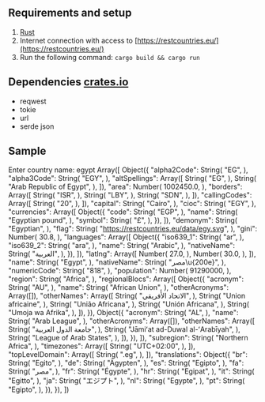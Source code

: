 ## Requirements and setup
1. [Rust](https://www.rust-lang.org/)
2. Internet connection with access to [https://restcountries.eu/](https://restcountries.eu/)
3. Run the following command: `cargo build && cargo run`

## Dependencies [crates.io](https://crates.io/)
* reqwest
* tokie
* url
* serde json

## Sample

Enter country name: egypt
Array([
    Object({
        "alpha2Code": String(
            "EG",
        ),
        "alpha3Code": String(
            "EGY",
        ),
        "altSpellings": Array([
            String(
                "EG",
            ),
            String(
                "Arab Republic of Egypt",
            ),
        ]),
        "area": Number(
            1002450.0,
        ),
        "borders": Array([
            String(
                "ISR",
            ),
            String(
                "LBY",
            ),
            String(
                "SDN",
            ),
        ]),
        "callingCodes": Array([
            String(
                "20",
            ),
        ]),
        "capital": String(
            "Cairo",
        ),
        "cioc": String(
            "EGY",
        ),
        "currencies": Array([
            Object({
                "code": String(
                    "EGP",
                ),
                "name": String(
                    "Egyptian pound",
                ),
                "symbol": String(
                    "£",
                ),
            }),
        ]),
        "demonym": String(
            "Egyptian",
        ),
        "flag": String(
            "https://restcountries.eu/data/egy.svg",
        ),
        "gini": Number(
            30.8,
        ),
        "languages": Array([
            Object({
                "iso639_1": String(
                    "ar",
                ),
                "iso639_2": String(
                    "ara",
                ),
                "name": String(
                    "Arabic",
                ),
                "nativeName": String(
                    "العربية",
                ),
            }),
        ]),
        "latlng": Array([
            Number(
                27.0,
            ),
            Number(
                30.0,
            ),
        ]),
        "name": String(
            "Egypt",
        ),
        "nativeName": String(
            "مصر\u{200e}",
        ),
        "numericCode": String(
            "818",
        ),
        "population": Number(
            91290000,
        ),
        "region": String(
            "Africa",
        ),
        "regionalBlocs": Array([
            Object({
                "acronym": String(
                    "AU",
                ),
                "name": String(
                    "African Union",
                ),
                "otherAcronyms": Array([]),
                "otherNames": Array([
                    String(
                        "الاتحاد الأفريقي",
                    ),
                    String(
                        "Union africaine",
                    ),
                    String(
                        "União Africana",
                    ),
                    String(
                        "Unión Africana",
                    ),
                    String(
                        "Umoja wa Afrika",
                    ),
                ]),
            }),
            Object({
                "acronym": String(
                    "AL",
                ),
                "name": String(
                    "Arab League",
                ),
                "otherAcronyms": Array([]),
                "otherNames": Array([
                    String(
                        "جامعة الدول العربية",
                    ),
                    String(
                        "Jāmiʻat ad-Duwal al-ʻArabīyah",
                    ),
                    String(
                        "League of Arab States",
                    ),
                ]),
            }),
        ]),
        "subregion": String(
            "Northern Africa",
        ),
        "timezones": Array([
            String(
                "UTC+02:00",
            ),
        ]),
        "topLevelDomain": Array([
            String(
                ".eg",
            ),
        ]),
        "translations": Object({
            "br": String(
                "Egito",
            ),
            "de": String(
                "Ägypten",
            ),
            "es": String(
                "Egipto",
            ),
            "fa": String(
                "مصر",
            ),
            "fr": String(
                "Égypte",
            ),
            "hr": String(
                "Egipat",
            ),
            "it": String(
                "Egitto",
            ),
            "ja": String(
                "エジプト",
            ),
            "nl": String(
                "Egypte",
            ),
            "pt": String(
                "Egipto",
            ),
        }),
    }),
])
